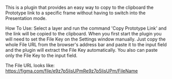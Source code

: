 This is a plugin that provides an easy way to copy to the clipboard the Prototype link to a specific frame without having to switch into the Presentation mode.

How To Use:
Select a layer and run the command 'Copy Prototype Link' and the link will be copied to the clipboard. When you first start the plugin you will need to set the File Key on the Settings window manually. Just copy the whole File URL from the browser's address bar and paste it to the input field and the plugin will extract the File Key automatically. You also can paste only the File Key to the input field.

The File URL looks like:
https://figma.com/file/e9z7p5lisUPmRe9z7p5lisUPm/FileName
